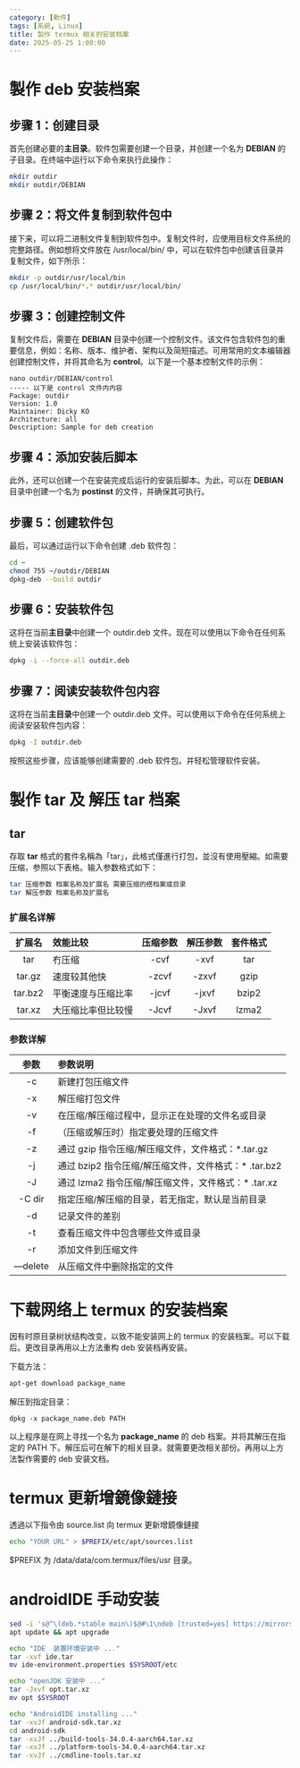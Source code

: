 ```yaml
---
category: [軟件]
tags: [系統, Linux]
title: 製作 termux 相关的安装档案
date: 2025-05-25 1:00:00
---
```


<style>
  table {
    width: 100%
    }
  td {
    vertical-align: center;
    text-align: center;
  }
  table.inputT{
    margin: 10px;
    width: auto;
    margin-left: auto;
    margin-right: auto;
    border: none;
  }
  input{
    text-align: center;
    padding: 0px 10px;
  }
  iframe{
    width: 100%;
    display: block;
    border-style:none;
  }
</style>


# 製作 deb 安装档案


## 步骤 1：创建目录


首先创建必要的**主目录**。软件包需要创建一个目录，并创建一个名为 **DEBIAN** 的子目录。在终端中运行以下命令来执行此操作：



```sh
mkdir outdir
mkdir outdir/DEBIAN
```


## 步骤 2：将文件复制到软件包中

接下来，可以将二进制文件复制到软件包中。复制文件时，应使用目标文件系统的完整路径。例如想将文件放在 /usr/local/bin/ 中，可以在软件包中创建该目录并复制文件，如下所示：

```sh
mkdir -p outdir/usr/local/bin 
cp /usr/local/bin/*.* outdir/usr/local/bin/
```

## 步骤 3：创建控制文件

复制文件后，需要在 **DEBIAN** 目录中创建一个控制文件。该文件包含软件包的重要信息，例如：名称、版本、维护者​​、架构以及简短描述。可用常用的文本编辑器创建控制文件，并将其命名为 **control**。以下是一个基本控制文件的示例：

```
nano outdir/DEBIAN/control
----- 以下是 control 文件内内容
Package: outdir
Version: 1.0
Maintainer: Dicky KO
Architecture: all
Description: Sample for deb creation
```

## 步骤 4：添加安装后脚本


此外，还可以创建一个在安装完成后运行的安装后脚本。为此，可以在 **DEBIAN** 目录中创建一个名为 **postinst** 的文件，并确保其可执行。


## 步骤 5：创建软件包


最后，可以通过运行以下命令创建 .deb 软件包：

```sh
cd ~
chmod 755 ~/outdir/DEBIAN
dpkg-deb --build outdir
```

## 步骤 6：安装软件包

这将在当前**主目录**中创建一个 outdir.deb 文件。现在可以使用以下命令在任何系统上安装该软件包：


```sh
dpkg -i --force-all outdir.deb
```

## 步骤 7：阅读安装软件包内容

这将在当前**主目录**中创建一个 outdir.deb 文件。可以使用以下命令在任何系统上阅读安装软件包内容：


```sh
dpkg -I outdir.deb
```


按照这些步骤，应该能够创建需要的 .deb 软件包。并轻松管理软件安装。


# 製作 tar 及 解压 tar 档案

## tar

存取 **tar** 格式的套件名稱為「tar」，此格式僅進行打包，並沒有使用壓縮。如需要压缩，参照以下表格。输入参数格式如下：


```sh
tar 压缩参数 档案名称及扩展名 需要压缩的搭档案或目录
tar 解压参数 档案名称及扩展名
```

### 扩展名详解


|扩展名|效能比较|压缩参数|解压参数|套件格式|
|:---:|:---|:--:|:---:|:---:|
|tar|冇压缩|-cvf|-xvf|tar|
|tar.gz|速度较其他快|-zcvf|-zxvf|gzip|
|tar.bz2|平衡速度与压缩比率|-jcvf|-jxvf|bzip2|
|tar.xz|大压缩比率但比较慢|-Jcvf|-Jxvf|lzma2|

### 参数详解


|参数	|参数说明|
|:---:|:---|
|-c|新建打包压缩文件|
|-x|解压缩打包文件|
|-v|在压缩/解压缩过程中，显示正在处理的文件名或目录|
|-f|（压缩或解压时）指定要处理的压缩文件|
|-z|通过 gzip 指令压缩/解压缩文件，文件格式：*.tar.gz|
|-j|通过 bzip2 指令压缩/解压缩文件，文件格式：* .tar.bz2|
|-J|通过 lzma2 指令压缩/解压缩文件，文件格式：* .tar.xz|
|-C dir|指定压缩/解压缩的目录，若无指定，默认是当前目录|
|-d|记录文件的差别|
|-t|查看压缩文件中包含哪些文件或目录|
|-r|添加文件到压缩文件|
|—delete|	从压缩文件中删除指定的文件|


# 下载网络上 termux 的安装档案


因有时原目录树状结构改变，以致不能安装网上的 termux 的安装档案。可以下载后。更改目录再用以上方法重构 deb 安装档再安装。

下载方法：

```sh
apt-get download package_name
```

解压到指定目录：

```
dpkg -x package_name.deb PATH
```

以上程序是在网上寻找一个名为 **package_name** 的 deb 档案。并将其解压在指定的 PATH 下。解压后可在解下的相关目录。就需要更改相关部份。再用以上方法製作需要的 deb 安装文档。


# termux 更新增鏡像鏈接

透過以下指令由 source.list 向 termux 更新增鏡像鏈接


```sh
echo "YOUR URL" > $PREFIX/etc/apt/sources.list
```

$PREFIX 为 /data/data/com.termux/files/usr 目录。


# androidIDE 手动安装

```sh
sed -i 's@^\(deb.*stable main\)$@#\1\ndeb [trusted=yes] https://mirrors.tuna.tsinghua.edu.cn/termux/apt/termux-main stable main@' $PREFIX/etc/apt/sources.list
apt update && apt upgrade

echo "IDE  装置环境安装中 ..."
tar -xvf ide.tar
mv ide-environment.properties $SYSROOT/etc

echo "openJDK 安装中 ..."
tar -Jxvf opt.tar.xz
mv opt $SYSROOT

echo "AndroidIDE installing ..."
tar -xvJf android-sdk.tar.xz
cd android-sdk
tar -xvJf ../build-tools-34.0.4-aarch64.tar.xz  
tar -xvJf ../platform-tools-34.0.4-aarch64.tar.xz
tar -xvJf ../cmdline-tools.tar.xz
```